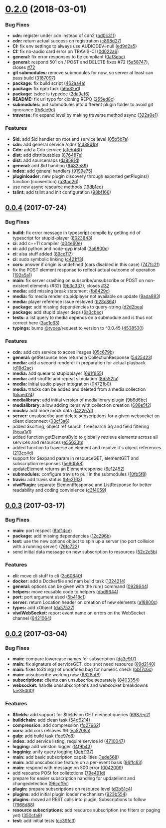 <a name="0.2.0"></a>
# [0.2.0](https://github.com/wzr1337/rsiServer/compare/0.0.4...v0.2.0) (2018-03-01)


### Bug Fixes

* **cdn:** register under cdn instead of cdn2 ([bd0c311](https://github.com/wzr1337/rsiServer/commit/bd0c311))
* **cdn:** return actual success on registration ([c898d27](https://github.com/wzr1337/rsiServer/commit/c898d27))
* **CI:** fix env settings to always use AUDIODEV=null ([ed9d2a5](https://github.com/wzr1337/rsiServer/commit/ed9d2a5))
* **CI:** fix no-audio card error on TRAVIS-CI ([0d022a6](https://github.com/wzr1337/rsiServer/commit/0d022a6))
* **general:** fix error responses to be compliant ([0af3ebc](https://github.com/wzr1337/rsiServer/commit/0af3ebc))
* **general:** respond 501 on / POST and DELETE fixes #72 ([5a58747](https://github.com/wzr1337/rsiServer/commit/5a58747)), closes [#72](https://github.com/wzr1337/rsiServer/issues/72)
* **git submodules:** remove submodules for now, so server at least can pass build ([3187097](https://github.com/wzr1337/rsiServer/commit/3187097))
* **package:** fix build script ([462aa4a](https://github.com/wzr1337/rsiServer/commit/462aa4a))
* **package:** fix npm task ([a6e82e1](https://github.com/wzr1337/rsiServer/commit/a6e82e1))
* **package:** tsdoc is typedoc ([2da9ef6](https://github.com/wzr1337/rsiServer/commit/2da9ef6))
* **README:** fix url typo for cloning REPO ([255ed8c](https://github.com/wzr1337/rsiServer/commit/255ed8c))
* **submodules:** put submodules into different plugin folder to avoid git ignorance ([fb6de9d](https://github.com/wzr1337/rsiServer/commit/fb6de9d))
* **traverse:** fix expand level by making traverse method async ([322a9e1](https://github.com/wzr1337/rsiServer/commit/322a9e1))


### Features

* **$id:** add $id handler on root and service level ([05b5b7a](https://github.com/wzr1337/rsiServer/commit/05b5b7a))
* **cdn:** add general service /cdn/ ([c388d1b](https://github.com/wzr1337/rsiServer/commit/c388d1b))
* **Cdn:** add a Cdn service ([afeb46f](https://github.com/wzr1337/rsiServer/commit/afeb46f))
* **dist:** add distributables ([876487e](https://github.com/wzr1337/rsiServer/commit/876487e))
* **dist:** add sourcemaps ([da8581d](https://github.com/wzr1337/rsiServer/commit/da8581d))
* **general:** add $id handing ([6482e89](https://github.com/wzr1337/rsiServer/commit/6482e89))
* **index:** add general handlers ([9199e75](https://github.com/wzr1337/rsiServer/commit/9199e75))
* **pluginloader:** new plugin discovery through exported getPlugins() function (convention) ([b3fad26](https://github.com/wzr1337/rsiServer/commit/b3fad26))
* use new async resource methods ([19db1ed](https://github.com/wzr1337/rsiServer/commit/19db1ed))
* **tslint:** add tslint and init configuration ([98bf166](https://github.com/wzr1337/rsiServer/commit/98bf166))



<a name="0.0.4"></a>
## [0.0.4](https://github.com/wzr1337/rsiServer/compare/0.0.3...0.0.4) (2017-07-24)


### Bug Fixes

* **build:** fix error message in typescript compile by getting rid of typescript for stupid-player ([8023843](https://github.com/wzr1337/rsiServer/commit/8023843))
* **ci:** add c++11 compiler ([d04e60e](https://github.com/wzr1337/rsiServer/commit/d04e60e))
* **ci:** add python and node-gyp install ([3a6800c](https://github.com/wzr1337/rsiServer/commit/3a6800c))
* **ci:** alsa stuff added ([89cc117](https://github.com/wzr1337/rsiServer/commit/89cc117))
* **ci:** sudo symbolic linking ([c421ff3](https://github.com/wzr1337/rsiServer/commit/c421ff3))
* **cors:** answer if origin is undefined (cars disabled in this case) ([747fc2f](https://github.com/wzr1337/rsiServer/commit/747fc2f))
* fix the POST element response to reflect actual outcome of operation ([192a5a1](https://github.com/wzr1337/rsiServer/commit/192a5a1))
* **main:** fix server crashing on subscribe/unsubscribe or POST on non-existent elements (#32) ([9b3c337](https://github.com/wzr1337/rsiServer/commit/9b3c337)), closes [#32](https://github.com/wzr1337/rsiServer/issues/32)
* **media:** add missing break statement ([fb8429c](https://github.com/wzr1337/rsiServer/commit/fb8429c))
* **media:** fix media render stupidplayer not available on update ([9ada883](https://github.com/wzr1337/rsiServer/commit/9ada883))
* **media:** player reference issue resloved ([b28c864](https://github.com/wzr1337/rsiServer/commit/b28c864))
* **package:** add missing dependencies to query-string ([d2d2bea](https://github.com/wzr1337/rsiServer/commit/d2d2bea))
* **package:** add stupid player deps ([6a3cbec](https://github.com/wzr1337/rsiServer/commit/6a3cbec))
* **tests:** a list query to media depends on a submodule and is thus not correct here ([3ac1c63](https://github.com/wzr1337/rsiServer/commit/3ac1c63))
* **typings:** bump [@types](https://github.com/types)/request to version to ^0.0.45 ([4538530](https://github.com/wzr1337/rsiServer/commit/4538530))


### Features

* **cdn:** add cdn service to acces images ([05c679b](https://github.com/wzr1337/rsiServer/commit/05c679b))
* **general:** getResource now returns a CollectionResponse ([5425423](https://github.com/wzr1337/rsiServer/commit/5425423))
* **media:** add a second renderer in preparation for actual playback ([d18d2ac](https://github.com/wzr1337/rsiServer/commit/d18d2ac))
* **media:** add queue to stupidplayer ([691f855](https://github.com/wzr1337/rsiServer/commit/691f855))
* **media:** add shuffle and repeat simulation ([8d552fa](https://github.com/wzr1337/rsiServer/commit/8d552fa))
* **media:** initial audio player integration ([04721b0](https://github.com/wzr1337/rsiServer/commit/04721b0))
* **media:** tracks can be added and deleted from a media.collection ([b5aed24](https://github.com/wzr1337/rsiServer/commit/b5aed24))
* **medialibrary:** add initial version of medialibrary plugin ([9b6d6bc](https://github.com/wzr1337/rsiServer/commit/9b6d6bc))
* **medialibrary:** allow adding items with collection creation ([688e5f2](https://github.com/wzr1337/rsiServer/commit/688e5f2))
* **mocks:** add more mock data ([f422e7d](https://github.com/wzr1337/rsiServer/commit/f422e7d))
* **server:** unsubscribe and delete subscriptions for a given websocket on client disconnect ([03cf3a6](https://github.com/wzr1337/rsiServer/commit/03cf3a6))
* added $sorting, object ref search, freesearch $q and field filtering ([5eaa1a1](https://github.com/wzr1337/rsiServer/commit/5eaa1a1))
* added function getElementById to globally retrieve elements across all services and resources ([e55633b](https://github.com/wzr1337/rsiServer/commit/e55633b))
* added function to traverse an element and resolve it`s object references ([213cc4d](https://github.com/wzr1337/rsiServer/commit/213cc4d))
* support for $expand param in resourceGET, elementGET and subscription responses ([5e90b58](https://github.com/wzr1337/rsiServer/commit/5e90b58))
* updateElement returns an Elementresponse ([6e12452](https://github.com/wzr1337/rsiServer/commit/6e12452))
* **submodules:** configure travis to pull in the submodules ([10fb5f8](https://github.com/wzr1337/rsiServer/commit/10fb5f8))
* **travis:** add travis status ([bfe2163](https://github.com/wzr1337/rsiServer/commit/bfe2163))
* **viwiPlugin:** separate ElementResponse and ListResponse for better readability and coding convinience ([c3f4059](https://github.com/wzr1337/rsiServer/commit/c3f4059))



<a name="0.0.3"></a>
## [0.0.3](https://github.com/wzr1337/rsiServer/compare/0.0.2...0.0.3) (2017-03-17)


### Bug Fixes

* **main:** port respect ([8bf14ce](https://github.com/wzr1337/rsiServer/commit/8bf14ce))
* **package:** add missing dependencies ([12c296b](https://github.com/wzr1337/rsiServer/commit/12c296b))
* **test:** use the new options object to spin up a server (no port collision with a running server) ([76fc722](https://github.com/wzr1337/rsiServer/commit/76fc722))
* send initial data message on new subscription to resources ([52c2c5b](https://github.com/wzr1337/rsiServer/commit/52c2c5b))


### Features

* **cli:** move cli stuff to cli ([3c60840](https://github.com/wzr1337/rsiServer/commit/3c60840))
* **docker:** add a Dockerfile and nam build task ([1324214](https://github.com/wzr1337/rsiServer/commit/1324214))
* **general:** options can be given with the run() command ([0928644](https://github.com/wzr1337/rsiServer/commit/0928644))
* **helpers:** move reusable code to helpers ([dbd9644](https://github.com/wzr1337/rsiServer/commit/dbd9644))
* **port:** port argument used ([5b418c1](https://github.com/wzr1337/rsiServer/commit/5b418c1))
* **server:** return Location header on creation of new elements ([a18800c](https://github.com/wzr1337/rsiServer/commit/a18800c))
* **types:** add xObject ([da57537](https://github.com/wzr1337/rsiServer/commit/da57537))
* **viwiWebSocket:** report event name on errors on the WebSocket channel ([6421064](https://github.com/wzr1337/rsiServer/commit/6421064))



<a name="0.0.2"></a>
## [0.0.2](https://github.com/wzr1337/rsiServer/compare/1ede568...0.0.2) (2017-03-04)


### Bug Fixes

* **main:** compare lowercase names for subscription ([da3e9f7](https://github.com/wzr1337/rsiServer/commit/da3e9f7))
* **main:** fix signature of serviceGET, doe snot need resource ([09d2140](https://github.com/wzr1337/rsiServer/commit/09d2140))
* **main:** fixes toString() of undefined bug for numeric check ([bb17c6c](https://github.com/wzr1337/rsiServer/commit/bb17c6c))
* **main:** unsubscribe working now ([6828af8](https://github.com/wzr1337/rsiServer/commit/6828af8))
* **subscriptions:** clients can unsubscribe separately ([8403354](https://github.com/wzr1337/rsiServer/commit/8403354))
* **websocket:** handle unssubscriptions and websocket breakdowns ([ae35000](https://github.com/wzr1337/rsiServer/commit/ae35000))


### Features

* **$fields:** add support for $fields on GET element queries ([6987ec2](https://github.com/wzr1337/rsiServer/commit/6987ec2))
* **buildchain:** add clean task ([54d6214](https://github.com/wzr1337/rsiServer/commit/54d6214))
* **compression:** add compression ([fd27962](https://github.com/wzr1337/rsiServer/commit/fd27962))
* **cors:** add cors relsoves #6 ([ea5208a](https://github.com/wzr1337/rsiServer/commit/ea5208a))
* **gulp:** add build task ([fee97d8](https://github.com/wzr1337/rsiServer/commit/fee97d8))
* **index:** add service listing, require service id ([4710047](https://github.com/wzr1337/rsiServer/commit/4710047))
* **logging:** add winston logger ([f4f9b43](https://github.com/wzr1337/rsiServer/commit/f4f9b43))
* **logginig:** unify query logging ([0ebf137](https://github.com/wzr1337/rsiServer/commit/0ebf137))
* **main:** add basic subscription capabilities ([1ede568](https://github.com/wzr1337/rsiServer/commit/1ede568))
* **main:** add unscubscribe feature on a per-event basis ([86ffc63](https://github.com/wzr1337/rsiServer/commit/86ffc63))
* **main:** respond with message on 500 error ([0042009](https://github.com/wzr1337/rsiServer/commit/0042009))
* add resource POSt for colletctions ([79e491d](https://github.com/wzr1337/rsiServer/commit/79e491d))
* prepare for easier subscription handling for updatelimit and changedetection ([96ccf9c](https://github.com/wzr1337/rsiServer/commit/96ccf9c))
* **plugin:** prepare subscriptions on resource level ([d3b51c4](https://github.com/wzr1337/rsiServer/commit/d3b51c4))
* **plugins:** add initial plugin loader mechanism ([923b554](https://github.com/wzr1337/rsiServer/commit/923b554))
* **plugins:** moved all REST calls into plugin, Subscriptions to follow ([7968d88](https://github.com/wzr1337/rsiServer/commit/7968d88))
* **resource subscriptions:** add resource subscription (no filters or paging yet) ([350cfa8](https://github.com/wzr1337/rsiServer/commit/350cfa8))
* **test:** add initial tests ([cc39fc3](https://github.com/wzr1337/rsiServer/commit/cc39fc3))



